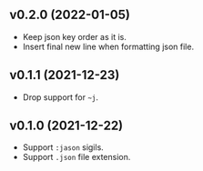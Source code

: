 ## v0.2.0 (2022-01-05)

* Keep json key order as it is.
* Insert final new line when formatting json file. 

## v0.1.1 (2021-12-23)

* Drop support for `~j`.

## v0.1.0 (2021-12-22)

* Support `:jason` sigils.
* Support `.json` file extension.

